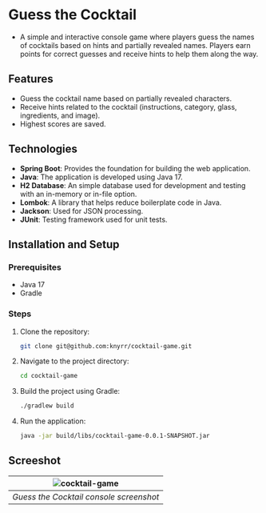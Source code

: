 # Guess the Cocktail

- A simple and interactive console game where players guess the names of cocktails based on hints and partially revealed names. Players earn points for correct guesses and receive hints to help them along the way.

## Features

- Guess the cocktail name based on partially revealed characters.
- Receive hints related to the cocktail (instructions, category, glass, ingredients, and image).
- Highest scores are saved.

## Technologies

- **Spring Boot**: Provides the foundation for building the web application.
- **Java**: The application is developed using Java 17.
- **H2 Database**: An simple database used for development and testing with an in-memory or in-file option.
- **Lombok**: A library that helps reduce boilerplate code in Java.
- **Jackson**: Used for JSON processing.
- **JUnit**: Testing framework used for unit tests.

## Installation and Setup

### Prerequisites

- Java 17
- Gradle

### Steps

1. Clone the repository:

   ```bash
   git clone git@github.com:knyrr/cocktail-game.git
   ```

2. Navigate to the project directory:

   ```bash
   cd cocktail-game
   ```

3. Build the project using Gradle:

   ```bash
   ./gradlew build
   ```

4. Run the application:
   ```bash
   java -jar build/libs/cocktail-game-0.0.1-SNAPSHOT.jar
   ```

## Screeshot

| ![cocktail-game](https://github.com/user-attachments/assets/18a5910b-06cf-4271-ae07-5ed8d33bb1f3) |
| :-----------------------------------------------------------------------------------------------: |
|                              _Guess the Cocktail console screenshot_                              |
